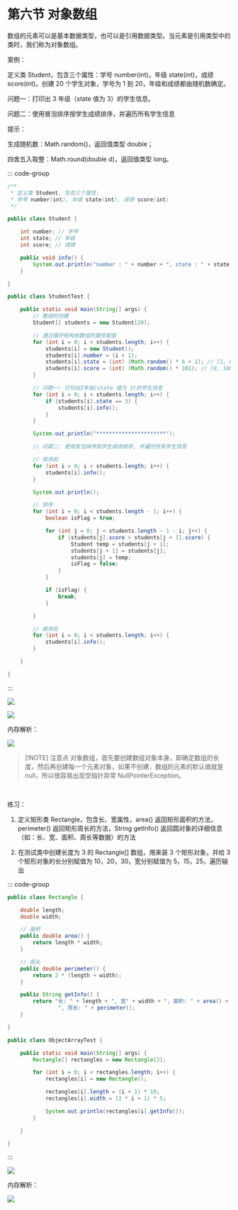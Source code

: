 # 第六节 对象数组

数组的元素可以是基本数据类型，也可以是引用数据类型。当元素是引用类型中的类时，我们称为对象数组。

案例：

定义类 Student，包含三个属性：学号 number(int)，年级 state(int)，成绩 score(int)。创建 20 个学生对象，学号为 1 到 20，年级和成绩都由随机数确定。

问题一：打印出 3 年级（state 值为 3）的学生信息。

问题二：使用冒泡排序按学生成绩排序，并遍历所有学生信息

提示：

生成随机数：Math.random()，返回值类型 double；

四舍五入取整：Math.round(double d)，返回值类型 long。

::: code-group

```java [Student.java]
/**
 * 定义类 Student, 包含三个属性:
 * 学号 number(int), 年级 state(int), 成绩 score(int)
 */

public class Student {

    int number; // 学号
    int state; // 年级
    int score; // 成绩

    public void info() {
        System.out.println("number : " + number + ", state : " + state + ", score : " + score);
    }

}
```

```java [StudentTest.java]
public class StudentTest {

    public static void main(String[] args) {
        // 数组的创建
        Student[] students = new Student[20];

        // 通过循环结构给数组的属性赋值
        for (int i = 0; i < students.length; i++) {
            students[i] = new Student();
            students[i].number = (i + 1);
            students[i].state = (int) (Math.random() * 6 + 1); // [1, 6]
            students[i].score = (int) (Math.random() * 101); // [0, 100]
        }

        // 问题一: 打印出3年级(state 值为 3)的学生信息
        for (int i = 0; i < students.length; i++) {
            if (students[i].state == 3) {
                students[i].info();
            }
        }

        System.out.println("**********************");

        // 问题二: 使用冒泡排序按学生成绩排序, 并遍历所有学生信息

        // 排序前
        for (int i = 0; i < students.length; i++) {
            students[i].info();
        }

        System.out.println();

        // 排序
        for (int i = 0; i < students.length - 1; i++) {
            boolean isFlag = true;

            for (int j = 0; j < students.length - 1 - i; j++) {
                if (students[j].score > students[j + 1].score) {
                    Student temp = students[j + 1];
                    students[j + 1] = students[j];
                    students[j] = temp;
                    isFlag = false;
                }
            }

            if (isFlag) {
                break;
            }

        }

        // 排序后
        for (int i = 0; i < students.length; i++) {
            students[i].info();
        }

    }

}
```

:::

![](https://raw.githubusercontent.com/wehome-h/typora-images-repository/main/images/20240424155352.png)

![](https://raw.githubusercontent.com/wehome-h/typora-images-repository/main/images/20240424155414.png)

<div class="br"></div>

内存解析：

![](https://raw.githubusercontent.com/wehome-h/typora-images-repository/main/images/20240424155459.png)

<div class="br"></div>

> [!NOTE] 注意点
> 对象数组，首先要创建数组对象本身，即确定数组的长度，然后再创建每一个元素对象，如果不创建，数组的元素的默认值就是 null，所以很容易出现空指针异常 NullPointerException。

<br>

练习：

1.  定义矩形类 Rectangle，包含长、宽属性，area() 返回矩形面积的方法，perimeter() 返回矩形周长的方法，String getInfo() 返回圆对象的详细信息（如：长、宽、面积、周长等数据）的方法

2.  在测试类中创建长度为 3 的 Rectangle[] 数组，用来装 3 个矩形对象，并给 3 个矩形对象的长分别赋值为 10，20，30，宽分别赋值为 5，15，25，遍历输出

::: code-group

```java [Rectangle.java]
public class Rectangle {

    double length;
    double width;

    // 面积
    public double area() {
        return length * width;
    }

    // 周长
    public double perimeter() {
        return 2 * (length + width);
    }

    public String getInfo() {
        return "长: " + length + ", 宽" + width + ", 面积: " + area() +
                ", 周长: " + perimeter();
    }

}
```

```java [ObjectArrayTest.java]
public class ObjectArrayTest {

    public static void main(String[] args) {
        Rectangle[] rectangles = new Rectangle[3];

        for (int i = 0; i < rectangles.length; i++) {
            rectangles[i] = new Rectangle();

            rectangles[i].length = (i + 1) * 10;
            rectangles[i].width = (2 * i + 1) * 5;

            System.out.println(rectangles[i].getInfo());
        }

    }

}
```

:::

![](https://raw.githubusercontent.com/wehome-h/typora-images-repository/main/images/20240424155835.png)

<div class="br"></div>

内存解析：

![](https://raw.githubusercontent.com/wehome-h/typora-images-repository/main/images/20240424155909.png)